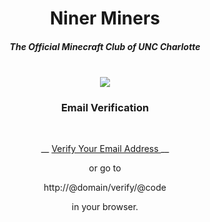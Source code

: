 <div style="text-align:center">

# Niner Miners

##### The Official Minecraft Club of UNC Charlotte

<br />

<img src="https://avatars1.githubusercontent.com/u/17483656?v=3&s=100"/>


### Email Verification

<br />

__
<a href="http://@domain/verify/@code">
  Verify Your Email Address
</a>
__

or go to

http://@domain/verify/@code

in your browser.

